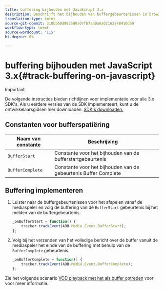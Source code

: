 ```yaml
---
title: buffering bijhouden met JavaScript 3.x
description: Beschrijft het bijhouden van buffergebeurtenissen in browser-apps (JS).
translation-type: tm+mt
source-git-commit: 318bb60d9835d9a07fb7aa0a0a02162248410d09
workflow-type: tm+mt
source-wordcount: '115'
ht-degree: 0%

---
```



# buffering bijhouden met JavaScript 3.x{#track-buffering-on-javascript}

>[!IMPORTANT]
>
>De volgende instructies bieden richtlijnen voor implementatie voor alle 3.x SDK&#39;s. Als u eerdere versies van de SDK implementeert, kunt u de ontwikkelaarsgidsen hier downloaden: [SDK&#39;s downloaden.](/help/sdk-implement/download-sdks.md)

## Constanten voor bufferspatiëring

| Naam van constante | Beschrijving     |
|---|---|
| `BufferStart` | Constante voor het bijhouden van de bufferstartgebeurtenis |
| `BufferComplete` | Constante voor het bijhouden van de gebeurtenis Buffer Complete |

## Buffering implementeren

1. Luister naar de buffergebeurtenissen voor het afspelen vanaf de mediaspeler en volg de buffering van de `BufferStart` gebeurtenis bij het melden van de buffergebeurtenis.

   ```js
   _onBufferStart = function() {
       tracker.trackEvent(ADB.Media.Event.BufferStart);
   };
   ```

1. Volg bij het verzenden van het volledige bericht over de buffer vanuit de mediaspeler het einde van de buffering met behulp van de `BufferComplete` gebeurtenis.

   ```js
   _onBufferComplete = function() {
       tracker.trackEvent(ADB.Media.Event.BufferComplete);
   };
   ```

Zie het volgende scenario [VOD playback met het als buffer optreden](/help/sdk-implement/tracking-scenarios/vod-buffering.md) voor voor meer informatie.
